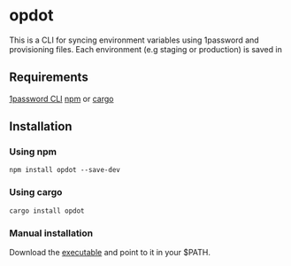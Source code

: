# opdot
This is a CLI for syncing environment variables using 1password and provisioning files. Each environment (e.g staging or production) is saved in 

## Requirements
[1password CLI](https://1password.com/downloads/command-line/)
[npm](https://nodejs.org/en/) or [cargo](https://doc.rust-lang.org/cargo/getting-started/installation.html)

## Installation
### Using npm
`npm install opdot --save-dev`

### Using cargo
`cargo install opdot`

### Manual installation
Download the [executable]() and point to it in your $PATH.